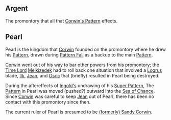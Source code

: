 ## Argent

The promontory that all that [Corwin's Pattern](CorwinPattern) effects.

## Pearl

Pearl is the kingdom that [Corwin](CorwinOfOberon) founded on the promontory where he drew his [Pattern](CorwinPattern), drawn during [Pattern Fall](PatternFall) as a backup to the main [Pattern](PrimalPattern).

[Corwin](CorwinOfOberon) went out of his way to bar other powers from his promontory; the [Time Lord](RealmsLords) [Melkizedek](TimeLordMelkizedek) had to roll back one situation that involved a [Logrus](TheLogrus) blade, [Ilk](IlkandacianOfCara), [Jean](JeanOfFlorimel), and [Osric](OsricOfChanicut) that (briefly) resulted in Pearl being destroyed.

During the aftereffects of [Ingold's](IngoldOfBenedict) undrawing of his [Super Pattern](SuperPattern), The [Pattern](CorwinPattern) in Pearl was moved (pushed?) outward into the [Sea of Chance](SeaOfChance).  Since [Corwin](CorwinOfOberon) was careful to keep [Jean](JeanOfFlorimel) out of Pearl, there has been no contact with this promontory since then.

The current ruler of Pearl is presumed to be [(formerly) Sandy Corwin](CorwinOfOberon).
